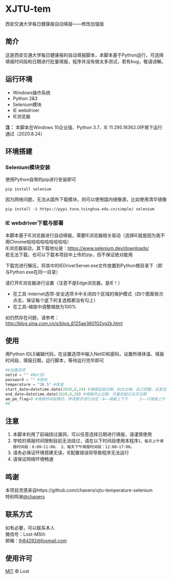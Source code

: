 # XJTU-tem
西安交通大学每日健康报自动填报——修改加强版
## 简介
这是西安交通大学每日健康报的自动填报脚本，本脚本基于Python运行，可选择填报时间段和日期进行批量填报，程序并没有做太多测试，若有bug，敬请谅解。
## 运行环境
- Windows操作系统
- Python 2&3
- Selenium模块
- IE webdriver
- IE浏览器

**注：** 本脚本在Windows 10企业版、Python 3.7、IE 11.295.18362.0环境下运行通过（2020.8.24）

## 环境搭建
### Selenium模块安装
使用Python自带的pip进行安装即可  
```
pip install selenium
```
因为网络问题，无法从国外下载模块，则可以使用国内镜像源，比如使用清华镜像
```
pip install -i https://pypi.tuna.tsinghua.edu.cn/simple/ selenium
```
### IE webdriver下载与部署
本脚本基于IE浏览器进行自动填报，需要IE浏览器相关驱动（选择IE就是因为我不用Chrome哈哈哈哈哈哈哈哈哈）  
IE浏览器驱动，其下载地址是：https://www.selenium.dev/downloads/  
若无法下载，也可以下载本项目中上传的zip，但不保证绝对能用

下载完进行解压，将其中的IEDriverServer.exe文件放置到Python根目录下（即与Python.exe在同一目录）

请打开IE浏览器进行设置（注意不是Edge浏览器，是IE！）
- 在工具-Internet选项-安全选项卡中关闭四个区域的保护模式（四个图案依次点击，保证每个底下的复选框都没有勾上）
- 在工具-缩放中调整缩放为100%

如仍然存在问题，请参考：http://blog.sina.com.cn/s/blog_6125ae360102yg2k.html
## 使用
用Python IDLE编辑代码，在设置选项中输入NetID和密码，设置所填体温、填报时间段、填报日期，运行脚本，等待运行完毕即可
```python
##设置选项
netid = "" #NetID
password = "" #密码
temperature = "36.5" #体温
start_date=datetime.date(2020,8,24) #填报起始日期，别太出格，自己把握，这里没测试填到很久以前会发生什么
end_date=datetime.date(2020,8,28) #填报终止日期，尽量别超过当天日期
am_pm_flag=0 #填报时间段模式，修改数字进行设定：0——填报上下午     1——只填报上午     2——只填报下午
##
```
## 注意
1. 本脚本利用了前端绕过漏洞，可以任意选择日期进行填报，请谨慎使用
2. 学校的填报时间限制目前无法绕过，请在以下时间段使用本程序`1、每天上午填报时间段：6:00—11:00。 2、每天下午填报时间段：12:00—17:00。`
3. 请务必保证环境搭建无误，IE配置错误将导致程序无法运行
4. 请保证网络环境畅通
## 鸣谢
本项目灵感来自https://github.com/chaoers/xjtu-temperature-selenium<br>
特别鸣谢[@chaoers](https://github.com/chaoers)
## 联系方式
如有必要，可以联系本人  
微信号：Lost-MSth  
邮箱：th84292@foxmail.com
## 使用许可
[MIT](LICENSE) © Lost
